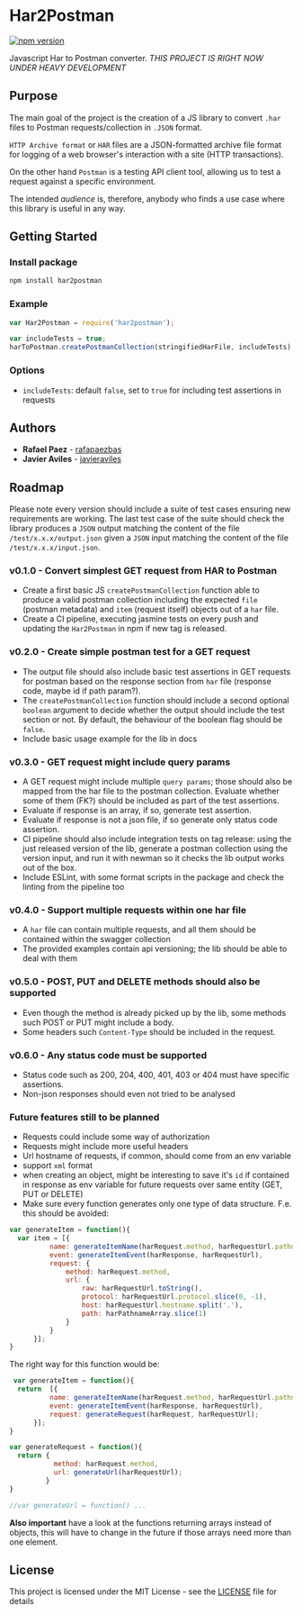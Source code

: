 # Har2Postman
[![npm version](https://badge.fury.io/js/har2postman.svg)](https://badge.fury.io/js/har2postman)

Javascript Har to Postman converter. *THIS PROJECT IS RIGHT NOW UNDER HEAVY DEVELOPMENT*

## Purpose
The main goal of the project is the creation of a JS library to convert `.har` files to Postman requests/collection in `.JSON` format.

`HTTP Archive format` or `HAR` files are a JSON-formatted archive file format for logging of a web browser's interaction with a site (HTTP transactions).

On the other hand `Postman` is a testing API client tool, allowing us to test a request against a specific environment.

The intended *audience* is, therefore, anybody who finds a use case where this library is useful in any way.

## Getting Started

### Install package

```bash
npm install har2postman
```

### Example

```javascript
var Har2Postman = require('har2postman');

var includeTests = true;
harToPostman.createPostmanCollection(stringifiedHarFile, includeTests);
```

### Options

- `includeTests`: default `false`, set to `true` for including test assertions in requests


## Authors

* **Rafael Paez** - [rafapaezbas](https://github.com/rafapaezbas)
* **Javier Aviles** - [javieraviles](https://github.com/javieraviles)

## Roadmap
Please note every version should include a suite of test cases ensuring new requirements are working. The last test case of the suite should check the library produces a `JSON` output matching the content of the file `/test/x.x.x/output.json` given a `JSON` input matching the content of the file `/test/x.x.x/input.json`.

### v0.1.0 - Convert simplest GET request from HAR to Postman
* Create a first basic JS `createPostmanCollection` function able to produce a valid postman collection including the expected `file` (postman metadata) and `item` (request itself) objects out of a `har` file.
* Create a CI pipeline, executing jasmine tests on every push and updating the `Har2Postman` in npm if new tag is released.

### v0.2.0 - Create simple postman test for a GET request
* The output file should also include basic test assertions in GET requests for postman based on the response section from `har` file (response code, maybe id if path param?).
* The `createPostmanCollection` function should include a second optional `boolean` argument to decide whether the output should include the test section or not. By default, the behaviour of the boolean flag should be `false`.
* Include basic usage example for the lib in docs

### v0.3.0 - GET request might include query params
* A GET request might include multiple `query params`; those should also be mapped from the har file to the postman collection. Evaluate whether some of them (FK?) should be included as part of the test assertions.
* Evaluate if response is an array, if so, generate test assertion.
* Evaluate if response is not a json file, if so generate only status code assertion.
* CI pipeline should also include integration tests on tag release: using the just released version of the lib, generate a postman collection using the version input, and run it with newman so it checks the lib output works out of the box.
* Include ESLint, with some format scripts in the package and check the linting from the pipeline too

### v0.4.0 - Support multiple requests within one har file
* A `har` file can contain multiple requests, and all them should be contained within the swagger collection
* The provided examples contain api versioning; the lib should be able to deal with them 

### v0.5.0 - POST, PUT and DELETE methods should also be supported
* Even though the method is already picked up by the lib, some methods such POST or PUT might include a body.
* Some headers such `Content-Type` should be included in the request.

### v0.6.0 - Any status code must be supported
* Status code such as 200, 204, 400, 401, 403 or 404 must have specific assertions.
* Non-json responses should even not tried to be analysed



### Future features still to be planned
* Requests could include some way of authorization
* Requests might include more useful headers
* Url hostname of requests, if common, should come from an env variable
* support `xml` format
* when creating an object, might be interesting to save it's `id` if contained in response as env variable for future requests over same entity (GET, PUT or DELETE)
* Make sure every function generates only one type of data structure. F.e. this should be avoided: 

```javascript
var generateItem = function(){
  var item = [{
          name: generateItemName(harRequest.method, harRequestUrl.pathname, harResponse.status, generateTest),
          event: generateItemEvent(harResponse, harRequestUrl),
          request: {
              method: harRequest.method,
              url: {
                  raw: harRequestUrl.toString(),
                  protocol: harRequestUrl.protocol.slice(0, -1),
                  host: harRequestUrl.hostname.split('.'),
                  path: harPathnameArray.slice(1)
              }
          }
      }];
}

```

The right way for this function would be: 

```javascript
 var generateItem = function(){
  return  [{
          name: generateItemName(harRequest.method, harRequestUrl.pathname, harResponse.status, generateTest),
          event: generateItemEvent(harResponse, harRequestUrl),
          request: generateRequest(harRequest, harRequestUrl);
      }];
}

var generateRequest = function(){
  return {
           method: harRequest.method,
           url: generateUrl(harRequestUrl);
         }
}

//var generateUrl = function() ...

```

**Also important** have a look at the functions returning arrays instead of objects, this will have to change in the future if those arrays need more than one element.


## License

This project is licensed under the MIT License - see the [LICENSE](LICENSE) file for details
